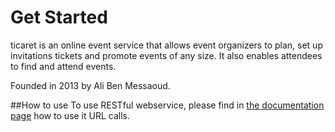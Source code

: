 # Get Started

ticaret is an online event service that allows event organizers to plan, set up invitations tickets and promote events of any size. It also enables attendees to find and attend events.

Founded in 2013 by Ali Ben Messaoud.

##How to use
To use RESTful webservice, please find in  <a href="http://ticaret.herokuapp.com/">the documentation page</a> how to use it URL calls.
